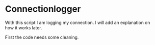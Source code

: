 # Connectionlogger

With this script I am logging my connection.
I will add an explanation on how it works later.

First the code needs some cleaning.